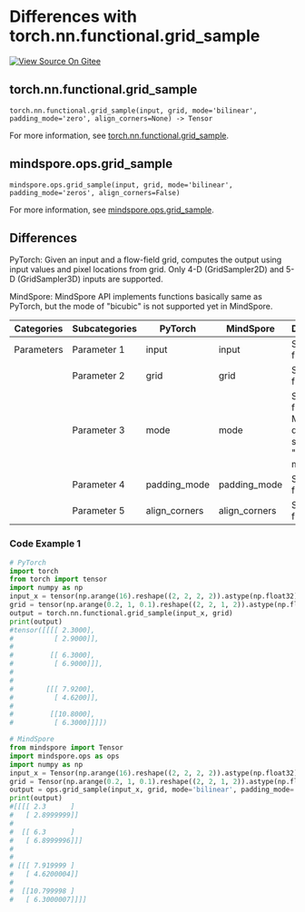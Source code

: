 # Differences with torch.nn.functional.grid_sample

[![View Source On Gitee](https://mindspore-website.obs.cn-north-4.myhuaweicloud.com/website-images/r2.3.0/resource/_static/logo_source_en.svg)](https://gitee.com/mindspore/docs/blob/r2.3.0/docs/mindspore/source_en/note/api_mapping/pytorch_diff/grid_sample.md)

## torch.nn.functional.grid_sample

```text
torch.nn.functional.grid_sample(input, grid, mode='bilinear', padding_mode='zero', align_corners=None) -> Tensor
```

For more information, see [torch.nn.functional.grid_sample](https://pytorch.org/docs/1.8.1/nn.functional.html#torch.nn.functional.grid_sample).

## mindspore.ops.grid_sample

```text
mindspore.ops.grid_sample(input, grid, mode='bilinear', padding_mode='zeros', align_corners=False)
```

For more information, see [mindspore.ops.grid_sample](https://www.mindspore.cn/docs/en/r2.3.0/api_python/ops/mindspore.ops.grid_sample.html).

## Differences

PyTorch: Given an input and a flow-field grid, computes the output using input values and pixel locations from grid. Only 4-D (GridSampler2D) and 5-D (GridSampler3D) inputs are supported.

MindSpore: MindSpore API implements functions basically same as PyTorch, but the mode of "bicubic" is not supported yet in MindSpore.

| Categories | Subcategories| PyTorch | MindSpore |Differences |
| ---- | ----- | ------- | --------- |------------------ |
| Parameters | Parameter 1 | input   | input     | Same function                   |
|      | Parameter 2 | grid   | grid | Same function |
|      | Parameter 3 | mode   | mode | Same function, MindSpore does not support "bicubic" mode yet  |
|      | Parameter 4 | padding_mode  | padding_mode   | Same function  |
|      | Parameter 5 | align_corners | align_corners  | Same function  |

### Code Example 1

```python
# PyTorch
import torch
from torch import tensor
import numpy as np
input_x = tensor(np.arange(16).reshape((2, 2, 2, 2)).astype(np.float32))
grid = tensor(np.arange(0.2, 1, 0.1).reshape((2, 2, 1, 2)).astype(np.float32))
output = torch.nn.functional.grid_sample(input_x, grid)
print(output)
#tensor([[[[ 2.3000],
#          [ 2.9000]],
#
#         [[ 6.3000],
#          [ 6.9000]]],
#
#
#        [[[ 7.9200],
#          [ 4.6200]],
#
#         [[10.8000],
#          [ 6.3000]]]])

# MindSpore
from mindspore import Tensor
import mindspore.ops as ops
import numpy as np
input_x = Tensor(np.arange(16).reshape((2, 2, 2, 2)).astype(np.float32))
grid = Tensor(np.arange(0.2, 1, 0.1).reshape((2, 2, 1, 2)).astype(np.float32))
output = ops.grid_sample(input_x, grid, mode='bilinear', padding_mode='zeros', align_corners=False)
print(output)
#[[[[ 2.3      ]
#   [ 2.8999999]]
#
#  [[ 6.3      ]
#   [ 6.8999996]]]
#
#
# [[[ 7.919999 ]
#   [ 4.6200004]]
#
#  [[10.799998 ]
#   [ 6.3000007]]]]
```
